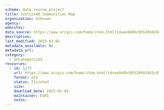 ```yaml
---
schema: data_rescue_project 
title: Justice40 Communities Map
organization: Unknown
agency: 
websites: 
data_source: https://www.arcgis.com/home/item.html?id=ee9ddbc95520442482cd511f9170663a
description: 
last_modified: 2025-03-02
metadata_available: No
metadata_url: 
category:
  - Uncategorized 
resources:
  - id: 1273
    url: https://www.arcgis.com/home/item.html?id=ee9ddbc95520442482cd511f9170663a
    format: GIS
    status: Finished
    size: 
    download_date: 2025-02-04
    maintainer: ESRI
    notes: 
---
```

